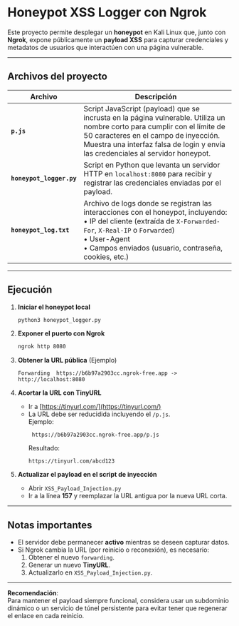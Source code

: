 # Honeypot XSS Logger con Ngrok

Este proyecto permite desplegar un **honeypot** en Kali Linux que, junto con **Ngrok**, expone públicamente un **payload XSS** para capturar credenciales y metadatos de usuarios que interactúen con una página vulnerable.

---

##  Archivos del proyecto

| Archivo              | Descripción |
|----------------------|-------------|
| **`p.js`**           | Script JavaScript (payload) que se incrusta en la página vulnerable. Utiliza un nombre corto para cumplir con el límite de 50 caracteres en el campo de inyección. Muestra una interfaz falsa de login y envía las credenciales al servidor honeypot. |
| **`honeypot_logger.py`** | Script en Python que levanta un servidor HTTP en `localhost:8080` para recibir y registrar las credenciales enviadas por el payload. |
| **`honeypot_log.txt`**   | Archivo de logs donde se registran las interacciones con el honeypot, incluyendo:<br>• IP del cliente (extraída de `X-Forwarded-For`, `X-Real-IP` o `Forwarded`)<br>• User-Agent<br>• Campos enviados (usuario, contraseña, cookies, etc.) |

---

##  Ejecución

1. **Iniciar el honeypot local**  
   ```bash
   python3 honeypot_logger.py
   ```

2. **Exponer el puerto con Ngrok**  
   ```bash
   ngrok http 8080
   ```

3. **Obtener la URL pública** (Ejemplo)  
   ```
   Forwarding  https://b6b97a2903cc.ngrok-free.app -> http://localhost:8080
   ```

4. **Acortar la URL con TinyURL**  
   - Ir a [https://tinyurl.com/](https://tinyurl.com/)  
   - La URL debe ser reducidida incluyendo el `/p.js`.  
     Ejemplo:
     ```
      https://b6b97a2903cc.ngrok-free.app/p.js
     ```
     Resultado:
     ```
     https://tinyurl.com/abcd123
     ```
     

5. **Actualizar el payload en el script de inyección**  
   - Abrir `XSS_Payload_Injection.py`  
   - Ir a la línea **157** y reemplazar la URL antigua por la nueva URL corta.

---

##  Notas importantes

- El servidor debe permanecer **activo** mientras se deseen capturar datos.
- Si Ngrok cambia la URL (por reinicio o reconexión), es necesario:
  1. Obtener el nuevo `forwarding`.
  2. Generar un nuevo **TinyURL**.
  3. Actualizarlo en `XSS_Payload_Injection.py`.

---

 **Recomendación**:  
Para mantener el payload siempre funcional, considera usar un subdominio dinámico o un servicio de túnel persistente para evitar tener que regenerar el enlace en cada reinicio.
